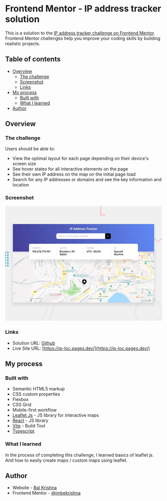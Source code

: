 # Frontend Mentor - IP address tracker solution

This is a solution to the [IP address tracker challenge on Frontend Mentor](https://www.frontendmentor.io/challenges/ip-address-tracker-I8-0yYAH0). Frontend Mentor challenges help you improve your coding skills by building realistic projects.

## Table of contents

- [Overview](#overview)
  - [The challenge](#the-challenge)
  - [Screenshot](#screenshot)
  - [Links](#links)
- [My process](#my-process)
  - [Built with](#built-with)
  - [What I learned](#what-i-learned)
- [Author](#author)

## Overview

### The challenge

Users should be able to:

- View the optimal layout for each page depending on their device's screen size
- See hover states for all interactive elements on the page
- See their own IP address on the map on the initial page load
- Search for any IP addresses or domains and see the key information and location

### Screenshot

![](./design/desktop-preview.jpg)

### Links

- Solution URL: [Github](https://github.com/imbekrishna/ip-address-tracker)
- Live Site URL: [https://ip-loc.pages.dev/](https://ip-loc.pages.dev/)

## My process

### Built with

- Semantic HTML5 markup
- CSS custom properties
- Flexbox
- CSS Grid
- Mobile-first workflow
- [Leaflet Js](https://leafletjs.com/) - JS library for interactive maps
- [React](https://reactjs.org/) - JS library
- [Vite](https://vite.dev/) - Build Tool
- [Typescript](https://www.typescriptlang.org/)

### What I learned

In the process of completing this challenge, I learned basics of leaflet js. And how to easily create maps / custom maps using leaflet.

## Author

- Website - [Bal Krishna](https://imbekrishna.github.io)
- Frontend Mentor - [@imbekrishna](https://www.frontendmentor.io/profile/imbekrishna)
